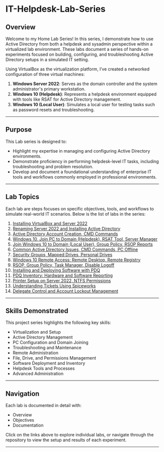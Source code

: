 # IT-Helpdesk-Lab-Series

## Overview

Welcome to my Home Lab Series! In this series, I demonstrate how to use Active Directory from both a helpdesk and sysadmin perspective within a virtualized lab environment. These labs document a series of hands-on experiments focused on building, configuring, and troubleshooting Active Directory setups in a simulated IT setting.

Using VirtualBox as the virtualization platform, I’ve created a networked configuration of three virtual machines:

1. **Windows Server 2022**: Serves as the domain controller and the system administrator's primary workstation.
2. **Windows 10 (Helpdesk)**: Represents a helpdesk environment equipped with tools like RSAT for Active Directory management.
3. **Windows 10 (Local User)**: Simulates a local user for testing tasks such as password resets and troubleshooting.

---

## Purpose

This Lab series is designed to:

- Highlight my expertise in managing and configuring Active Directory environments.
- Demonstrate proficiency in performing helpdesk-level IT tasks, including troubleshooting and problem resolution.
- Develop and document a foundational understanding of enterprise IT tools and workflows commonly employed in professional environments.

---

## Lab Topics

Each lab are steps focuses on specific objectives, tools, and workflows to simulate real-world IT scenarios. Below is the list of labs in the series:

1. [Installing VirtualBox and Server 2022](https://github.com/Simokid/Installing-VirtualBox-and-Server-2022) 
2. [Renaming Server 2022 and Installing Active Directory](https://github.com/Simokid/Renaming-Server-2022-and-Installing-Active-Directory/tree/main)
3. [Active Directory Account Creation, CMD Commands](https://github.com/Simokid/Active-Directory-Account-Creation-CMD-Commands)
4. [Windows 10, Join PC to Domain (Helpdesk), RSAT Tool, Server Manager](https://github.com/Simokid/Windows-10-Join-PC-to-Domain-Helpdesk-RSAT-Tool-Server-Manager/tree/main)
5. [Join Windows 10 to Domain (Local User), Group Policy, RSOP Reports](https://github.com/Simokid/Join-Windows-10-to-Domain-Local-User-Group-Policy-RSOP-Reports/tree/main)
6. [Common Active Directory Issues, CMD Commands, PC Offline](https://github.com/Simokid/Common-Active-Directory-Issues-CMD-Commands-PC-Offline)
7. [Security Groups, Mapped Drives, Personal Drives](https://github.com/Simokid/Security-Groups-Mapped-Drives-Personal-Drives)
8. [Windows 10 Remote Access: Remote Desktop, Remote Registry](https://github.com/Simokid/Windows-10-Remote-Access-RemotDesktop-Remote-Registry/blob/main/README.md)
9. [RSOP, Group Policy, Task Manager, Disable Logoff](https://github.com/Simokid/RSOP-Group-Policy-Task-Manager-Disable-Logoff/blob/main/README.md)
10. [Installing and Deploying Software with PDQ](https://github.com/Simokid/Installing-and-Deploying-Software-with-PDQ/tree/main)
11. [PDQ Inventory: Hardware and Software Reporting](https://github.com/Simokid/PDQ-Inventory-Hardware-and-Software-Reporting/tree/main)
12. [Printer Setup on Server 2022, NTFS Permissions](https://github.com/Simokid/Printer-Setup-on-Server-2022-NTFS-Permissions/tree/main)
13. [Understanding Tickets Using Spiceworks](https://github.com/Simokid/Understanding-Tickets-Using-Spiceworks/blob/main/README.md)
14. [Delegate Control and Account Lockout Management](https://github.com/Simokid/Delegate-Control-and-Account-Lockout-Management/blob/main/README.md)

---

## Skills Demonstrated

This project series highlights the following key skills:

- Virtualization and Setup
- Active Directory Management
- PC Configuration and Domain Joining
- Troubleshooting and Maintenance
- Remote Administration
- File, Drive, and Permissions Management
- Software Deployment and Inventory
- Helpdesk Tools and Processes
- Advanced Administration

---

## Navigation

Each lab is documented in detail with:

- Overview
- Objectives
- Documentation

Click on the links above to explore individual labs, or navigate through the repository to view the setup and results of each experiment.

---


